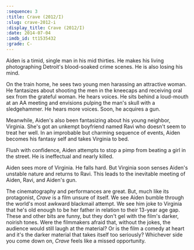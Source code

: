 ```yaml
---
:sequence: 3
:title: Crave (2012/I)
:slug: crave-2012-i
:display_title: Crave (2012/I)
:date: 2014-07-04
:imdb_id: tt1535432
:grade: C-
---
```


Aiden is a timid, single man in his mid thirties. He makes his living photographing Detroit's blood-soaked crime scenes. He is also losing his mind. 

On the train home, he sees two young men harassing an attractive woman. He fantasizes about shooting the men in the kneecaps and receiving oral sex from the grateful woman. He hears voices. He sits behind a loud-mouth at an AA meeting and envisions pulping the man's skull with a sledgehammer. He hears more voices. Soon, he acquires a gun.

Meanwhile, Aiden's also been fantasizing about his young neighbor, Virginia. She's got an unkempt boyfriend named Ravi who doesn't seem to treat her well. In an improbable but charming sequence of events, Aiden becomes his fantasy self and takes Virginia to bed. 

Flush with confidence, Aiden attempts to stop a pimp from beating a girl in the street. He is ineffectual and nearly killed.

Aiden sees more of Virginia. He falls hard. But Virginia soon senses Aiden's unstable nature and returns to Ravi. This leads to the inevitable meeting of Aiden, Ravi, and Aiden's gun.

The cinematography and performances are great. But, much like its protagonist, _Crave_ is a film unsure of itself. We see Aiden bumble through the world's most awkward blackmail attempt. We see him joke to Virginia that he's old enough to be her father in relation to their 13-year age gap. These and other bits are funny, but they don't gel with the film's darker, noirish tones. Were the filmmakers afraid that, without the jokes, the audience would still laugh at the material? Or is the film a comedy at heart and it's the darker material that takes itself too seriously? Whichever side you come down on, _Crave_ feels like a missed opportunity.